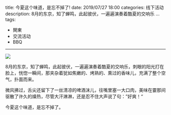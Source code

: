 title: 今夏这个味道，是忘不掉了!
date: 2019/07/27 18:00
categories: 线下活动
description: 8月的东京，知了蝉鸣，此起彼伏，一遍遍演奏着酷夏的交响乐 ...
tags:
- 関東
- 交流活动
- BBQ

---

![](http://wx2.sinaimg.cn/mw690/a9a40e85gy1g5up2apz48j23402c0e84.jpg)

8月的东京，知了蝉鸣，此起彼伏，一遍遍演奏着酷夏的交响乐，刺眼的阳光打在脸上，恍惚一瞬间，那夹杂着犹如焦嫩的、烤熟的、熏过的香味儿，充满了整个空气，扑面而来。

微风拂过，舌尖还留下了一丝清凉的啤酒沫儿，往嘴里塞一大口肉，美味在霎那间驱散了许久的燥热，尽管大汗淋淋，还是忍不住大声说了句：”好爽！“

今夏这个味道，是忘不掉了。